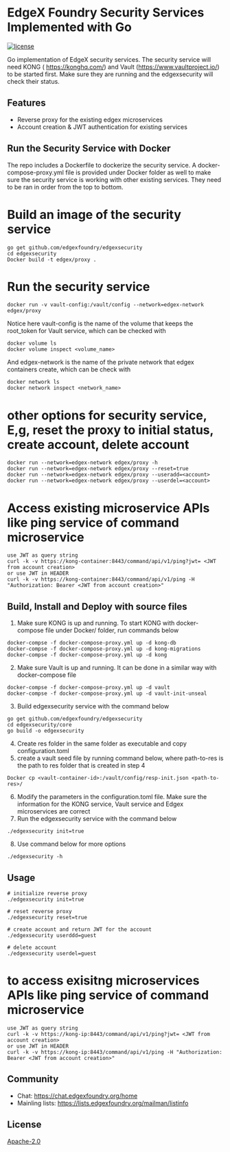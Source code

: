# EdgeX Foundry Security Services Implemented with Go
[![license](https://img.shields.io/badge/license-Apache%20v2.0-blue.svg)](LICENSE)

Go implementation of EdgeX security services.
The security service will need KONG ( https://konghq.com/) and Vault (https://www.vaultproject.io/) to be started first. Make sure they are running and the edgexsecurity will check their status.


## Features
- Reverse proxy for the existing edgex microservices
- Account creation & JWT authentication for existing services


## Run the Security Service with Docker

The repo includes a Dockerfile to dockerize the security service. A docker-compose-proxy.yml file is provided under Docker folder as well to make sure the security service is working with other existing services. They need to be ran in order from the top to bottom.

# Build an image of the security service
```
go get github.com/edgexfoundry/edgexsecurity
cd edgexsecurity
Docker build -t edgex/proxy .
```

# Run the security service
```
docker run -v vault-config:/vault/config --network=edgex-network edgex/proxy
```

Notice here vault-config is the name of the volume that keeps the root_token for Vault service, which can be checked with 
``` 
docker volume ls
docker volume inspect <volume_name>
```
And edgex-network is the name of the private network that edgex containers create, which can be check with 
```
docker network ls
docker network inspect <network_name>
```

# other options for security service, E,g, reset the proxy to initial status, create account, delete account
```
docker run --network=edgex-network edgex/proxy -h
docker run --network=edgex-network edgex/proxy --reset=true
docker run --network=edgex-network edgex/proxy --useradd=<account>
docker run --network=edgex-network edgex/proxy --userdel=<account>
```

# Access existing microservice APIs like ping service of command microservice
```
use JWT as query string 
curl -k -v https://kong-container:8443/command/api/v1/ping?jwt= <JWT from account creation>
or use JWT in HEADER
curl -k -v https://kong-container:8443/command/api/v1/ping -H "Authorization: Bearer <JWT from account creation>"

```


## Build, Install and Deploy with source files

1. Make sure KONG is up and running. To start KONG with docker-compose file under Docker/ folder, run commands below
```
docker-compse -f docker-compose-proxy.yml up -d kong-db
docker-compse -f docker-compose-proxy.yml up -d kong-migrations
docker-compse -f docker-compose-proxy.yml up -d kong
```
2. Make sure Vault is up and running. It can be done in a similar way with docker-compose file 
```
docker-compse -f docker-compose-proxy.yml up -d vault
docker-compse -f docker-compose-proxy.yml up -d vault-init-unseal
```
3. Build edgexsecurity service with the command below
```
go get github.com/edgexfoundry/edgexsecurity
cd edgexsecurity/core
go build -o edgexsecurity
```
4. Create res folder in the same folder as executable and copy configuration.toml
5. create a vault seed file by running command below, where path-to-res is the path to res folder that is created in step 4
```
Docker cp <vault-container-id>:/vault/config/resp-init.json <path-to-res>/
```
6. Modify the parameters in the configuration.toml file. Make sure the information for the KONG service, Vault service and Edgex microservices are correct
7. Run the edgexsecurity service with the command below
```
./edgexsecurity init=true
```
8. Use command below for more options
```
./edgexsecurity -h
```


## Usage

```
# initialize reverse proxy 
./edgexsecurity init=true

# reset reverse proxy
./edgexsecurity reset=true

# create account and return JWT for the account 
./edgexsecurity userddd=guest

# delete account
./edgexsecurity userdel=guest
```

# to access exisitng microservices APIs like ping service of command microservice
```
use JWT as query string 
curl -k -v https://kong-ip:8443/command/api/v1/ping?jwt= <JWT from account creation>
or use JWT in HEADER
curl -k -v https://kong-ip:8443/command/api/v1/ping -H "Authorization: Bearer <JWT from account creation>"
``` 



 
## Community
- Chat: https://chat.edgexfoundry.org/home
- Mainling lists: https://lists.edgexfoundry.org/mailman/listinfo

## License
[Apache-2.0](LICENSE)